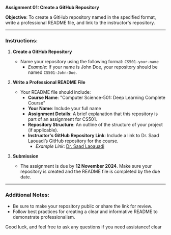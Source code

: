 **Assignment 01: Create a GitHub Repository**

**Objective**: To create a GitHub repository named in the specified format, write a professional README file, and link to the instructor's repository.

---

### Instructions:
1. **Create a GitHub Repository**
   - Name your repository using the following format: `CS501-your-name`
     - *Example*: If your name is John Doe, your repository should be named `CS501-John-Doe`.

2. **Write a Professional README File**
   - Your README file should include:
     - **Course Name**: "Computer Science-501: Deep Learning Complete Course"
     - **Your Name**: Include your full name
     - **Assignment Details**: A brief explanation that this repository is part of an assignment for CS501.
     - **Repository Structure**: An outline of the structure of your project (if applicable).
     - **Instructor's GitHub Repository Link**: Include a link to Dr. Saad Laouadi’s GitHub repository for the course.
       - *Example Link*: [Dr. Saad Laoauadi](https://github.com/dr-saad-la/CS501-Deep-Learning-Complete-Course.git) 

3. **Submission**
   - The assignment is due by **12 November 2024**. Make sure your repository is created and the README file is completed by the due date.

---

### Additional Notes:
- Be sure to make your repository public or share the link for review.
- Follow best practices for creating a clear and informative README to demonstrate professionalism.

Good luck, and feel free to ask any questions if you need assistance!
clear
